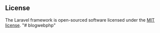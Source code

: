 
## License

The Laravel framework is open-sourced software licensed under the [MIT license](https://opensource.org/licenses/MIT).
"# blogwebphp" 
